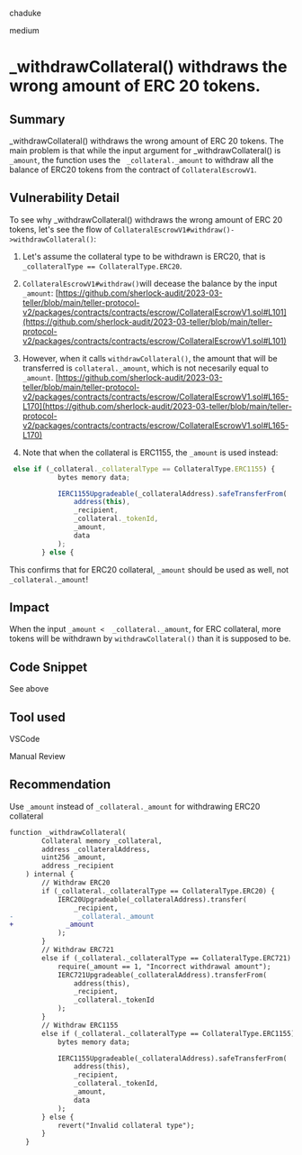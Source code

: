 chaduke

medium

# _withdrawCollateral() withdraws the wrong amount of ERC 20 tokens.

## Summary
_withdrawCollateral() withdraws the wrong amount of ERC 20 tokens.  The main problem is that while the input argument for _withdrawCollateral() is ``_amount``, the function uses the `` _collateral._amount`` to withdraw all the balance of ERC20 tokens from the contract of ``CollateralEscrowV1``.


## Vulnerability Detail
To see why _withdrawCollateral() withdraws the wrong amount of ERC 20 tokens, let's see the flow of ``CollateralEscrowV1#withdraw()->withdrawCollateral()``:

1. Let's assume the collateral type to be withdrawn is ERC20, that is ``_collateralType == CollateralType.ERC20``.

2. ``CollateralEscrowV1#withdraw()``will decease the balance by the input ``_amount``:
[https://github.com/sherlock-audit/2023-03-teller/blob/main/teller-protocol-v2/packages/contracts/contracts/escrow/CollateralEscrowV1.sol#L101](https://github.com/sherlock-audit/2023-03-teller/blob/main/teller-protocol-v2/packages/contracts/contracts/escrow/CollateralEscrowV1.sol#L101)

3. However, when it calls ``withdrawCollateral()``, the amount that will be transferred is  ``collateral._amount``, which is not necesarily equal to ``_amount``.
[https://github.com/sherlock-audit/2023-03-teller/blob/main/teller-protocol-v2/packages/contracts/contracts/escrow/CollateralEscrowV1.sol#L165-L170](https://github.com/sherlock-audit/2023-03-teller/blob/main/teller-protocol-v2/packages/contracts/contracts/escrow/CollateralEscrowV1.sol#L165-L170)

4. Note that when the collateral is ERC1155, the ``_amount`` is used instead:
```javascript
 else if (_collateral._collateralType == CollateralType.ERC1155) {
            bytes memory data;

            IERC1155Upgradeable(_collateralAddress).safeTransferFrom(
                address(this),
                _recipient,
                _collateral._tokenId,
                _amount,
                data
            );
        } else {
```

This confirms that for ERC20 collateral, ``_amount`` should be used as well, not ``_collateral._amount``!

## Impact
When the input ``_amount <  _collateral._amount``, for ERC collateral, more tokens will be withdrawn by ``withdrawCollateral()`` than it is supposed to be. 


## Code Snippet
See above

## Tool used
VSCode

Manual Review

## Recommendation
Use  ``_amount`` instead of ``_collateral._amount`` for withdrawing ERC20 collateral
```diff
function _withdrawCollateral(
        Collateral memory _collateral,
        address _collateralAddress,
        uint256 _amount,
        address _recipient
    ) internal {
        // Withdraw ERC20
        if (_collateral._collateralType == CollateralType.ERC20) {
            IERC20Upgradeable(_collateralAddress).transfer(
                _recipient,
-                _collateral._amount
+             _amount
            );
        }
        // Withdraw ERC721
        else if (_collateral._collateralType == CollateralType.ERC721) {
            require(_amount == 1, "Incorrect withdrawal amount");
            IERC721Upgradeable(_collateralAddress).transferFrom(
                address(this),
                _recipient,
                _collateral._tokenId
            );
        }
        // Withdraw ERC1155
        else if (_collateral._collateralType == CollateralType.ERC1155) {
            bytes memory data;

            IERC1155Upgradeable(_collateralAddress).safeTransferFrom(
                address(this),
                _recipient,
                _collateral._tokenId,
                _amount,
                data
            );
        } else {
            revert("Invalid collateral type");
        }
    }
```
